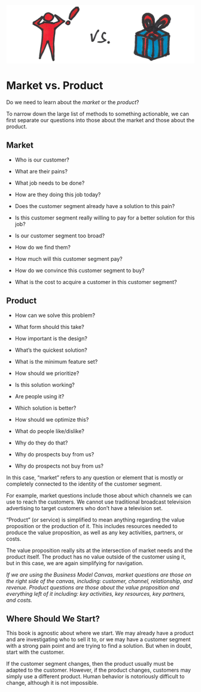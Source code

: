 ![](/assets/illustration-market-vs-product-color.png)

# Market vs. Product

Do we need to learn about the _market_ or the _product_?

To narrow down the large list of methods to something actionable, we can first separate our questions into those about the market and those about the product.

## Market

* Who is our customer?

* What are their pains?

* What job needs to be done?

* How are they doing this job today?

* Does the customer segment already have a solution to this pain?

* Is this customer segment really willing to pay for a better solution for this job?

* Is our customer segment too broad?

* How do we find them?

* How much will this customer segment pay?

* How do we convince this customer segment to buy?

* What is the cost to acquire a customer in this customer segment?

## Product

* How can we solve this problem?

* What form should this take?

* How important is the design?

* What’s the quickest solution?

* What is the minimum feature set?

* How should we prioritize?

* Is this solution working?

* Are people using it?

* Which solution is better?

* How should we optimize this?

* What do people like/dislike?

* Why do they do that?

* Why do prospects buy from us?

* Why do prospects not buy from us?

In this case, “market” refers to any question or element that is mostly or completely connected to the identity of the customer segment.

For example, market questions include those about which channels we can use to reach the customers. We cannot use traditional broadcast television advertising to target customers who don’t have a television set.

“Product” \(or service\) is simplified to mean anything regarding the value proposition or the production of it. This includes resources needed to produce the value proposition, as well as any key activities, partners, or costs.

The value proposition really sits at the intersection of market needs and the product itself. The product has no value outside of the customer using it, but in this case, we are again simplifying for navigation.

_If we are using the Business Model Canvas, market questions are those on the right side of the canvas, including: customer, channel, relationship, and revenue. Product questions are those about the value proposition and everything left of it including: key activities, key resources, key partners, and costs._

## Where Should We Start?

This book is agnostic about where we start. We may already have a product and are investigating who to sell it to, or we may have a customer segment with a strong pain point and are trying to find a solution. But when in doubt, start with the customer.

If the customer segment changes, then the product usually must be adapted to the customer. However, if the product changes, customers may simply use a different product. Human behavior is notoriously difficult to change, although it is not impossible.

